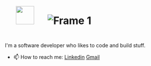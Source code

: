  # <img src="https://user-images.githubusercontent.com/74038190/212284087-bbe7e430-757e-4901-90bf-4cd2ce3e1852.gif" width="50px" style="margin:30px" /> ![Frame 1](https://github.com/srisri332/srisri332/assets/58304531/9b067b74-1765-475a-ac85-8d0f78472a28)


I'm a software developer who likes to code and build stuff.
 <br>
 
- 📫 How to reach me: [Linkedin](https://www.linkedin.com/in/kattukolu-srisri-reddy-30a65a172/) [Gmail](mailto:srisrireddy.k@gmail.com)



